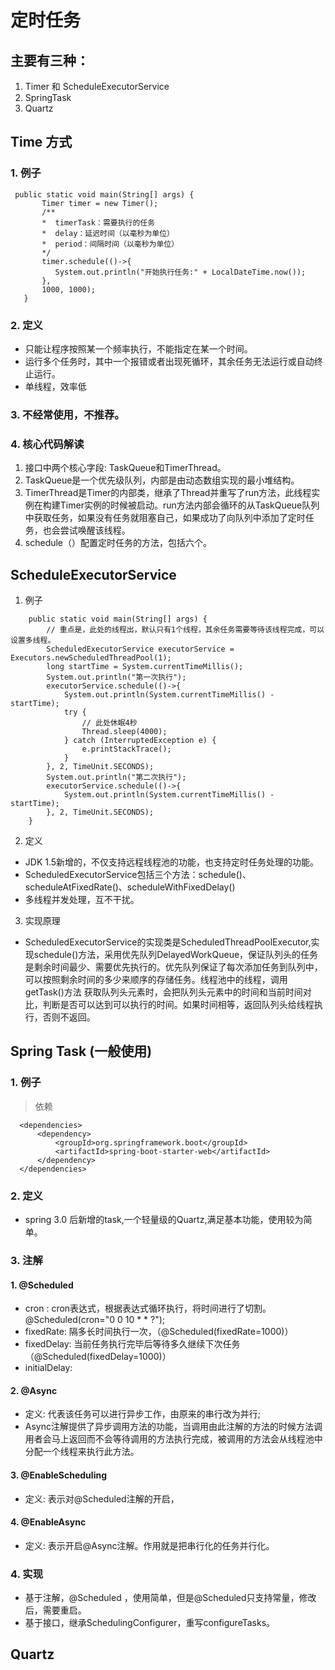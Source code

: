 # 定时任务
## 主要有三种：
 1. Timer 和 ScheduleExecutorService
 2. SpringTask
 3. Quartz
## Time 方式
### 1. 例子
 ```
  public static void main(String[] args) {
        Timer timer = new Timer();
        /**
        *  timerTask：需要执行的任务
        *  delay：延迟时间（以毫秒为单位）
        *  period：间隔时间（以毫秒为单位）
        */
        timer.schedule(()->{
           System.out.println("开始执行任务:" + LocalDateTime.now());
        }, 
        1000, 1000);
    }
 ```
###  2. 定义
  - 只能让程序按照某一个频率执行，不能指定在某一个时间。
  - 运行多个任务时，其中一个报错或者出现死循环，其余任务无法运行或自动终止运行。
  - 单线程，效率低
###  3. 不经常使用，不推荐。
###  4. 核心代码解读
  1. 接口中两个核心字段: TaskQueue和TimerThread。
  2. TaskQueue是一个优先级队列，内部是由动态数组实现的最小堆结构。
  3. TimerThread是Timer的内部类，继承了Thread并重写了run方法，此线程实例在构建Timer实例的时候被启动。run方法内部会循环的从TaskQueue队列   
     中获取任务，如果没有任务就阻塞自己，如果成功了向队列中添加了定时任务，也会尝试唤醒该线程。
  4. schedule（）配置定时任务的方法，包括六个。
##  ScheduleExecutorService
  1. 例子
```
    public static void main(String[] args) {
        // 重点是，此处的线程出，默认只有1个线程，其余任务需要等待该线程完成，可以设置多线程。
        ScheduledExecutorService executorService = Executors.newScheduledThreadPool(1);
        long startTime = System.currentTimeMillis();
        System.out.println("第一次执行");
        executorService.schedule(()->{
            System.out.println(System.currentTimeMillis() - startTime);
            try {
                // 此处休眠4秒
                Thread.sleep(4000);
            } catch (InterruptedException e) {
                e.printStackTrace();
            }
        }, 2, TimeUnit.SECONDS);
        System.out.println("第二次执行");
        executorService.schedule(()->{
            System.out.println(System.currentTimeMillis() - startTime);
        }, 2, TimeUnit.SECONDS);
    }
```    
  2. 定义
   - JDK 1.5新增的，不仅支持远程线程池的功能，也支持定时任务处理的功能。
   - ScheduledExecutorService包括三个方法：schedule()、scheduleAtFixedRate()、scheduleWithFixedDelay()
   - 多线程并发处理，互不干扰。    
  3. 实现原理
   - ScheduledExecutorService的实现类是ScheduledThreadPoolExecutor,实现schedule()方法，采用优先队列DelayedWorkQueue，保证队列头的任务
     是剩余时间最少、需要优先执行的。优先队列保证了每次添加任务到队列中，可以按照剩余时间的多少来顺序的存储任务。线程池中的线程，调用getTask()方法
     获取队列头元素时，会把队列头元素中的时间和当前时间对比，判断是否可以达到可以执行的时间。如果时间相等，返回队列头给线程执行，否则不返回。
  
## Spring Task (一般使用)
### 1. 例子    
   > 依赖
  ```
    <dependencies>
        <dependency>
            <groupId>org.springframework.boot</groupId>
            <artifactId>spring-boot-starter-web</artifactId>
        </dependency>
    </dependencies>
  ```
   > 
### 2. 定义
  - spring 3.0 后新增的task,一个轻量级的Quartz,满足基本功能，使用较为简单。
### 3. 注解
#### 1. @Scheduled
  - cron : cron表达式，根据表达式循环执行，将时间进行了切割。 @Scheduled(cron="0 0 10 * * ?");
  - fixedRate: 隔多长时间执行一次，（@Scheduled(fixedRate=1000)）
  - fixedDelay: 当前任务执行完毕后等待多久继续下次任务（@Scheduled(fixedDelay=1000)）
  - initialDelay: 
#### 2. @Async
  - 定义: 代表该任务可以进行异步工作，由原来的串行改为并行;
  - Async注解提供了异步调用方法的功能，当调用由此注解的方法的时候方法调用者会马上返回而不会等待调用的方法执行完成，被调用的方法会从线程池中分配一个线程来执行此方法。
#### 3. @EnableScheduling
  - 定义: 表示对@Scheduled注解的开启，
#### 4. @EnableAsync
  - 定义: 表示开启@Async注解。作用就是把串行化的任务并行化。
### 4. 实现
  - 基于注解，@Scheduled ，使用简单，但是@Scheduled只支持常量，修改后，需要重启。
  - 基于接口，继承SchedulingConfigurer，重写configureTasks。
## Quartz

